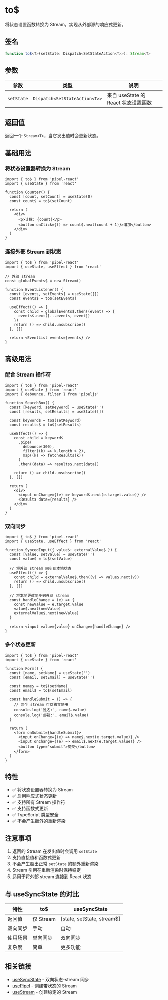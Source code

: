 # to$

将状态设置函数转换为 Stream，实现从外部源的响应式更新。

## 签名

```typescript
function to$<T>(setState: Dispatch<SetStateAction<T>>): Stream<T>
```

## 参数

| 参数       | 类型                          | 说明                                |
| ---------- | ----------------------------- | ----------------------------------- |
| `setState` | `Dispatch<SetStateAction<T>>` | 来自 useState 的 React 状态设置函数 |

## 返回值

返回一个 `Stream<T>`，当它发出值时会更新状态。

## 基础用法

### 将状态设置器转换为 Stream

```tsx
import { to$ } from 'pipel-react'
import { useState } from 'react'

function Counter() {
  const [count, setCount] = useState(0)
  const count$ = to$(setCount)

  return (
    <div>
      <p>计数: {count}</p>
      <button onClick={() => count$.next(count + 1)}>增加</button>
    </div>
  )
}
```

### 连接外部 Stream 到状态

```tsx
import { to$ } from 'pipel-react'
import { useState, useEffect } from 'react'

// 外部 stream
const globalEvents$ = new Stream()

function EventListener() {
  const [events, setEvents] = useState([])
  const events$ = to$(setEvents)

  useEffect(() => {
    const child = globalEvents$.then((event) => {
      events$.next([...events, event])
    })
    return () => child.unsubscribe()
  }, [])

  return <EventList events={events} />
}
```

## 高级用法

### 配合 Stream 操作符

```tsx
import { to$ } from 'pipel-react'
import { useState } from 'react'
import { debounce, filter } from 'pipeljs'

function SearchBox() {
  const [keyword, setKeyword] = useState('')
  const [results, setResults] = useState([])

  const keyword$ = to$(setKeyword)
  const results$ = to$(setResults)

  useEffect(() => {
    const child = keyword$
      .pipe(
        debounce(300),
        filter((k) => k.length > 2),
        map((k) => fetchResults(k))
      )
      .then((data) => results$.next(data))

    return () => child.unsubscribe()
  }, [])

  return (
    <div>
      <input onChange={(e) => keyword$.next(e.target.value)} />
      <Results data={results} />
    </div>
  )
}
```

### 双向同步

```tsx
import { to$ } from 'pipel-react'
import { useState, useEffect } from 'react'

function SyncedInput({ value$: externalValue$ }) {
  const [value, setValue] = useState('')
  const value$ = to$(setValue)

  // 将外部 stream 同步到本地状态
  useEffect(() => {
    const child = externalValue$.then((v) => value$.next(v))
    return () => child.unsubscribe()
  }, [])

  // 将本地更改同步到外部 stream
  const handleChange = (e) => {
    const newValue = e.target.value
    value$.next(newValue)
    externalValue$.next(newValue)
  }

  return <input value={value} onChange={handleChange} />
}
```

### 多个状态更新

```tsx
import { to$ } from 'pipel-react'
import { useState } from 'react'

function Form() {
  const [name, setName] = useState('')
  const [email, setEmail] = useState('')

  const name$ = to$(setName)
  const email$ = to$(setEmail)

  const handleSubmit = () => {
    // 两个 stream 可以独立使用
    console.log('姓名:', name$.value)
    console.log('邮箱:', email$.value)
  }

  return (
    <form onSubmit={handleSubmit}>
      <input onChange={(e) => name$.next(e.target.value)} />
      <input onChange={(e) => email$.next(e.target.value)} />
      <button type="submit">提交</button>
    </form>
  )
}
```

## 特性

- ✅ 将状态设置器转换为 Stream
- ✅ 启用响应式状态更新
- ✅ 支持所有 Stream 操作符
- ✅ 支持函数式更新
- ✅ TypeScript 类型安全
- ✅ 不会产生额外的重新渲染

## 注意事项

1. 返回的 Stream 在发出值时会调用 `setState`
2. 支持直接值和函数式更新
3. 不会产生超出正常 `setState` 的额外重新渲染
4. Stream 引用在重新渲染时保持稳定
5. 适用于将外部 stream 连接到 React 状态

## 与 useSyncState 的对比

| 特性     | to$       | useSyncState               |
| -------- | --------- | -------------------------- |
| 返回值   | 仅 Stream | [state, setState, stream$] |
| 双向同步 | 手动      | 自动                       |
| 使用场景 | 单向同步  | 双向同步                   |
| 复杂度   | 简单      | 更多功能                   |

## 相关链接

- [useSyncState](/cn/core/useSyncState/index.cn) - 双向状态-stream 同步
- [usePipel](/cn/core/usePipel/index.cn) - 创建带状态的 Stream
- [useStream](/cn/core/useStream/index.cn) - 创建稳定的 Stream
